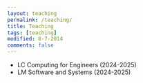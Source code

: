 ```yaml
---
layout: teaching
permalink: /teaching/
title: Teaching
tags: [teaching]
modified: 8-7-2014
comments: false
---
```


* LC Computing for Engineers (2024-2025)
* LM Software and Systems (2024-2025)


